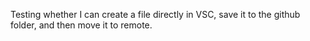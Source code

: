 Testing whether I can create a file directly in VSC, save it to the github folder, and then move it to remote. 